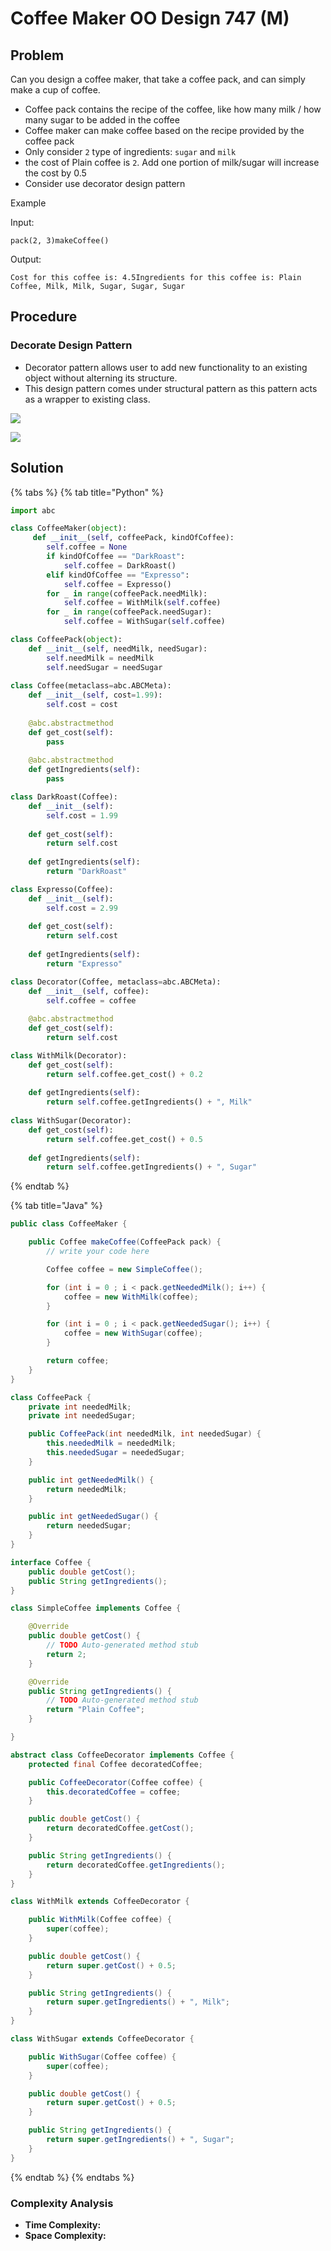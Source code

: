 # Coffee Maker OO Design 747 \(M\)

## Problem

Can you design a coffee maker, that take a coffee pack, and can simply make a cup of coffee.

* Coffee pack contains the recipe of the coffee, like how many milk / how many sugar to be added in the coffee
* Coffee maker can make coffee based on the recipe provided by the coffee pack
* Only consider `2` type of ingredients: `sugar` and `milk`
* the cost of Plain coffee is `2`. Add one portion of milk/sugar will increase the cost by 0.5
* Consider use decorator design pattern

Example

Input:

```text
pack(2, 3)makeCoffee()
```

Output:

```text
Cost for this coffee is: 4.5Ingredients for this coffee is: Plain Coffee, Milk, Milk, Sugar, Sugar, Sugar
```

## Procedure

### Decorate Design Pattern

* Decorator pattern allows user to add new functionality to an existing object without alterning its structure. 
* This design pattern comes under structural pattern as this pattern acts as a wrapper to existing class.

![](../../.gitbook/assets/screen-shot-2021-07-15-at-10.13.26-am.png)

![](../../.gitbook/assets/screen-shot-2021-07-15-at-10.14.12-am.png)

## Solution 

{% tabs %}
{% tab title="Python" %}
```python
import abc

class CoffeeMaker(object):
     def __init__(self, coffeePack, kindOfCoffee):
        self.coffee = None
        if kindOfCoffee == "DarkRoast":
            self.coffee = DarkRoast()
        elif kindOfCoffee == "Expresso":
            self.coffee = Expresso()
        for _ in range(coffeePack.needMilk):
            self.coffee = WithMilk(self.coffee)
        for _ in range(coffeePack.needSugar):
            self.coffee = WithSugar(self.coffee)

class CoffeePack(object):
    def __init__(self, needMilk, needSugar):
        self.needMilk = needMilk
        self.needSugar = needSugar
        
class Coffee(metaclass=abc.ABCMeta):
    def __init__(self, cost=1.99):
        self.cost = cost
        
    @abc.abstractmethod
    def get_cost(self):
        pass
    
    @abc.abstractmethod
    def getIngredients(self):
        pass

class DarkRoast(Coffee):
    def __init__(self):
        self.cost = 1.99
    
    def get_cost(self):
        return self.cost
    
    def getIngredients(self):
        return "DarkRoast"

class Expresso(Coffee):
    def __init__(self):
        self.cost = 2.99
    
    def get_cost(self):
        return self.cost
    
    def getIngredients(self):
        return "Expresso"

class Decorator(Coffee, metaclass=abc.ABCMeta):
    def __init__(self, coffee):
        self.coffee = coffee
    
    @abc.abstractmethod
    def get_cost(self):
        return self.cost

class WithMilk(Decorator):
    def get_cost(self):
        return self.coffee.get_cost() + 0.2
    
    def getIngredients(self):
        return self.coffee.getIngredients() + ", Milk"
    
class WithSugar(Decorator):
    def get_cost(self):
        return self.coffee.get_cost() + 0.5
    
    def getIngredients(self):
        return self.coffee.getIngredients() + ", Sugar"
```
{% endtab %}

{% tab title="Java" %}
```java
public class CoffeeMaker {

	public Coffee makeCoffee(CoffeePack pack) {
		// write your code here

		Coffee coffee = new SimpleCoffee();

		for (int i = 0 ; i < pack.getNeededMilk(); i++) {
			coffee = new WithMilk(coffee);
		}

		for (int i = 0 ; i < pack.getNeededSugar(); i++) {
			coffee = new WithSugar(coffee);
		}

		return coffee;
	}
}

class CoffeePack {
	private int neededMilk;
	private int neededSugar;

	public CoffeePack(int neededMilk, int neededSugar) {
		this.neededMilk = neededMilk;
		this.neededSugar = neededSugar;
	}

	public int getNeededMilk() {
		return neededMilk;
	}

	public int getNeededSugar() {
		return neededSugar;
	}
}

interface Coffee {
	public double getCost();
	public String getIngredients();
}

class SimpleCoffee implements Coffee {

	@Override
	public double getCost() {
		// TODO Auto-generated method stub
		return 2;
	}

	@Override
	public String getIngredients() {
		// TODO Auto-generated method stub
		return "Plain Coffee";
	}

}

abstract class CoffeeDecorator implements Coffee {
	protected final Coffee decoratedCoffee;

	public CoffeeDecorator(Coffee coffee) {
		this.decoratedCoffee = coffee;
	}

	public double getCost() {
		return decoratedCoffee.getCost();
	}

	public String getIngredients() {
		return decoratedCoffee.getIngredients();
	}
}

class WithMilk extends CoffeeDecorator {

	public WithMilk(Coffee coffee) {
		super(coffee);
	}

	public double getCost() {
		return super.getCost() + 0.5;
	}

	public String getIngredients() {
		return super.getIngredients() + ", Milk";
	}
}

class WithSugar extends CoffeeDecorator {

	public WithSugar(Coffee coffee) {
		super(coffee);
	}

	public double getCost() {
		return super.getCost() + 0.5;
	}

	public String getIngredients() {
		return super.getIngredients() + ", Sugar";
	}
}
```
{% endtab %}
{% endtabs %}

### Complexity Analysis

* **Time Complexity:**
* **Space Complexity:**

